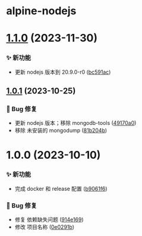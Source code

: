# alpine-nodejs

# [1.1.0](https://github.com/CaoMeiYouRen/alpine-nodejs/compare/v1.0.1...v1.1.0) (2023-11-30)


### ✨ 新功能

* 更新 nodejs 版本到 20.9.0-r0 ([bc591ac](https://github.com/CaoMeiYouRen/alpine-nodejs/commit/bc591ac))

## [1.0.1](https://github.com/CaoMeiYouRen/alpine-nodejs/compare/v1.0.0...v1.0.1) (2023-10-25)


### 🐛 Bug 修复

* 更新 nodejs 版本；移除 mongodb-tools ([49170a0](https://github.com/CaoMeiYouRen/alpine-nodejs/commit/49170a0))
* 移除 未安装的 mongodump ([81b204b](https://github.com/CaoMeiYouRen/alpine-nodejs/commit/81b204b))


# 1.0.0 (2023-10-10)


### ✨ 新功能

* 完成 docker 和 release 配置 ([b9061f6](https://github.com/CaoMeiYouRen/alpine-nodejs/commit/b9061f6))


### 🐛 Bug 修复

* 修复 依赖缺失问题 ([914e169](https://github.com/CaoMeiYouRen/alpine-nodejs/commit/914e169))
* 修改 项目名称 ([0e0291b](https://github.com/CaoMeiYouRen/alpine-nodejs/commit/0e0291b))
